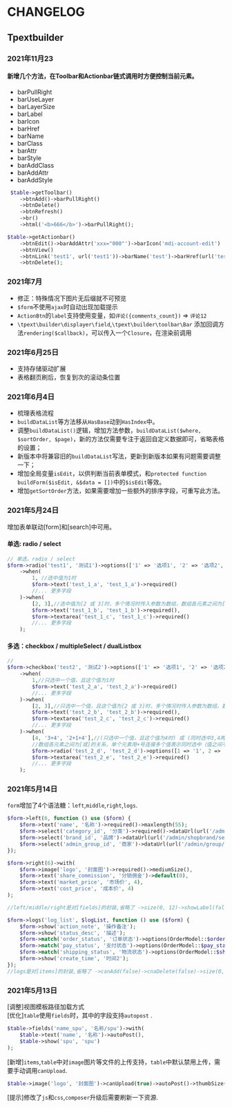 # CHANGELOG

## Tpextbuilder

### 2021年11月23

#### 新增几个方法，在Toolbar和Actionbar链式调用时方便控制当前元素。

- barPullRight
- barUseLayer
- barLayerSize
- barLabel
- barIcon
- barHref
- barName
- barClass
- barAttr
- barStyle
- barAddClass
- barAddAttr
- barAddStyle

```php
 $table->getToolbar()
    ->btnAdd()->barPullRight()
    ->btnDelete()
    ->btnRefresh()
    ->br()
    ->html('<b>666</b>')->barPullRight();

$table->getActionbar()
    ->btnEdit()->barAddAttr('xxx="000"')->barIcon('mdi-account-edit')
    ->btnView()
    ->btnLink('test1', url('test1'))->barName('test')->barHref(url('test1'))->barLabel('测试2')
    ->btnDelete();
```

### 2021年7月

- 修正：特殊情况下图片无后缀就不可预览
- `$form`不使用`ajax`时自动出现加载提示
- `ActionBtn`的`label`支持使用变量，如`评论({comments_count})` => `评论12`
- `\tpext\builder\displayer\field`,`\tpext\builder\toolbar\Bar` 添加回调方法`rendering($callback)`，可以传入一个`Closure`，在渲染前调用

### 2021年6月25日

- 支持存储驱动扩展
- 表格翻页刷后，恢复到次的滚动条位置

### 2021年6月4日

- 梳理表格流程
- `buildDataList`等方法移从`HasBase`动到`HasIndex`中。
- 调整`buildDataList()`逻辑，增加方法参数，`buildDataList($where, $sortOrder, $page)`，新的方法仅需要专注于返回自定义数据即可，省略表格的设置；
- 新版本中将兼容旧的`buildDataList`写法，更新到新版本如果有问题需要调整一下；
- 增加全局变量`isEdit`，以供判断当前表单模式，和`protected function buildForm($isEdit, &$data = [])`中的`$isEdit`等效。
- 增加`getSortOrder`方法，如果需要增加一些额外的排序字段，可重写此方法。

### 2021年5月24日

增加表单联动[form]和[search]中可用。

#### 单选: radio / select

```php
// 单选，radio / select 
$form->radio('test1', '测试1')->options(['1' => '选项1', '2' => '选项2', '3' => '选项3'])->default(1)
    ->when(
        1, //选中值为1时
        $form->text('test_1_a', 'test_1_a')->required()
        //... 更多字段
    )->when(
        [2, 3],//选中值为[2 或 3]时，多个情况时传入参数为数组，数组各元素之间为[或]的关系
        $form->text('test_1_b', 'test_1_b')->required(),
        $form->textarea('test_1_c', 'test_1_c')->required()
        //... 更多字段
    );
```

#### 多选：checkbox / multipleSelect / dualListbox

```php
// 
$form->checkbox('test2', '测试2')->options(['1' => '选项1', '2' => '选项2', '3' => '选项3', '4' => '选项4'])->default(1)
    ->when(
        1,//只选中一个值，且这个值为1时
        $form->text('test_2_a', 'test_2_a')->required()
        //... 更多字段
    )->when(
        [2, 3],//只选中一个值，且这个值为[2 或 3]时，多个情况时传入参数为数组，数组各元素之间为[或]的关系
        $form->text('test_2_b', 'test_2_b')->required(),
        $form->textarea('test_2_c', 'test_2_c')->required()
        //... 更多字段
    )->when(
        [4, '3+4', '2+1+4'],//(只选中一个值，且这个值为4时) 或 (同时选中3,4两个值) 或 (同时选中1,2,4三个值)。
        //数组各元素之间为[或]的关系，单个元素用+号连接多个值表示同时选中（值之间不分先后顺序[2+1+4]和[1+2+4]和[4+1+2]等情况等效）
        $form->radio('test_2_d', 'test_2_d')->options([1 => '1', 2 => '2']),
        $form->textarea('test_2_e', 'test_2_e')->required()
        //... 更多字段
    );
```

### 2021年5月14日

`form`增加了4个语法糖：`left`,`middle`,`right`,`logs`.  

```php
$form->left(6, function () use ($form) {
    $form->text('name', '名称')->required()->maxlength(55);
    $form->select('category_id', '分类')->required()->dataUrl(url('/admin/shopcategory/selectPage'));
    $form->select('brand_id', '品牌')->dataUrl(url('/admin/shopbrand/selectPage'));
    $form->select('admin_group_id', '商家')->dataUrl(url('/admin/group/selectPage'));
});

$form->right(6)->with(
    $form->image('logo', '封面图')->required()->mediumSize(),
    $form->text('share_commission', '分销佣金')->default(0),
    $form->text('market_price', '市场价', 4),
    $form->text('cost_price', '成本价', 4)
);

//left/middle/right是对[fields]的封装,省略了 ->size(0, 12)->showLabel(false)等细节。

$form->logs('log_list', $logList, function () use ($form) {
    $form->show('action_note', '操作备注');
    $form->show('status_desc', '描述');
    $form->match('order_status', '订单状态')->options(OrderModel::$order_status_types);
    $form->match('pay_status', '支付状态')->options(OrderModel::$pay_status_types);
    $form->match('shipping_status', '物流状态')->options(OrderModel::$shipping_status_types);
    $form->show('create_time', '时间2');
});
//logs是对[items]的封装,省略了 ->canAdd(false)->cnaDelete(false)->size(0, 12)->showLabel(false)等细节。

```

### 2021年5月13日

[调整]视图模板路径加载方式  
[优化]`table`使用`fields`时，其中的字段支持`autopost`  .

```php
$table->fields('name_spu', '名称/spu')->with(
    $table->text('name', '名称')->autoPost(),
    $table->show('spu', 'spu')
);
```

[新增]`items`,`table`中对`image`图片等文件的上传支持，`table`中默认禁用上传，需要手动调用`canUpload`.  

```php
$table->image('logo', '封面图')->canUpload(true)->autoPost()->thumbSize(60, 60);
```

[提示]修改了`js`和`css`,`composer`升级后需要刷新一下资源.  
